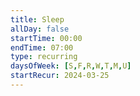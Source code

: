 ```yaml
---
title: Sleep
allDay: false
startTime: 00:00
endTime: 07:00
type: recurring
daysOfWeek: [S,F,R,W,T,M,U]
startRecur: 2024-03-25
---
```

